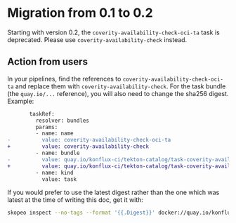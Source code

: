 # Migration from 0.1 to 0.2

Starting with version 0.2, the `coverity-availability-check-oci-ta` task is deprecated.  Please use `coverity-availability-check` instead.

## Action from users

In your pipelines, find the references to `coverity-availability-check-oci-ta` and replace them with `coverity-availability-check`.
For the task bundle (the `quay.io/...` reference), you will also need to change the sha256 digest. Example:

```diff
       taskRef:
         resolver: bundles
         params:
         - name: name
-          value: coverity-availability-check-oci-ta
+          value: coverity-availability-check
         - name: bundle
-          value: quay.io/konflux-ci/tekton-catalog/task-coverity-availability-check-oci-ta:0.2@sha256:8653d290298593e4db9457ab00d9160738c31c384b7615ee30626ccab6f96ed8
+          value: quay.io/konflux-ci/tekton-catalog/task-coverity-availability-check:0.2@sha256:91ba738df7ec548d4127163e07a88de06568a350fbf581405cc8fc8498f6153c
         - name: kind
           value: task
```

If you would prefer to use the latest digest rather than the one which was latest at the time of writing this doc, get it with:

```bash
skopeo inspect --no-tags --format '{{.Digest}}' docker://quay.io/konflux-ci/tekton-catalog/task-coverity-availability-check:0.2
```
